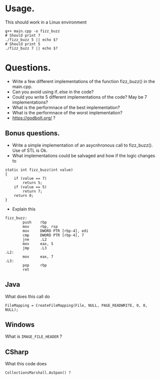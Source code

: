 # Usage.

This should work in a Linux environment

```
g++ main.cpp -o fizz_buzz
# Should print 7
./fizz_buzz 5 || echo $?
# Should print 5
./fizz_buzz 7 || echo $?
```

# Questions.

* Write a few different implementations of the function fizz_buzz() in the main.cpp.
* Can you avoid using if..else in the code?
* Could you write 5 different implementations of the code? May be 7 implementations?
* What is the performnace of the best implementation?
* What is the performnace of the worst implementation?
* https://godbolt.org/ ?

## Bonus questions.

* Write a simple implementation of an asycnhronous call to fizz_buzz(). Use of STL is Ok.
* What implementations could be salvaged and how if the logic changes to 
```
static int fizz_buzz(int value)
{
    if (value == 7)
        return 5;
    if (value == 5)
        return 7;
    return 0;
}
```

* Explain this 
```
fizz_buzz:
        push    rbp
        mov     rbp, rsp
        mov     DWORD PTR [rbp-4], edi
        cmp     DWORD PTR [rbp-4], 7
        jne     .L2
        mov     eax, 5
        jmp     .L3
.L2:
        mov     eax, 7
.L3:
        pop     rbp
        ret
```        
## Java

What does this call do 
```
FileMapping = CreateFileMapping(File, NULL, PAGE_READWRITE, 0, 0, NULL);
```

## Windows
What is `IMAGE_FILE_HEADER` ?


## CSharp

What this code does 
```
CollectionsMarshall.AsSpan() ?
```


